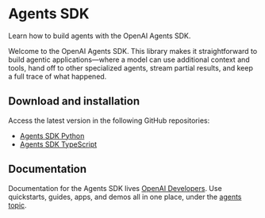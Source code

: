 # Agents SDK

Learn how to build agents with the OpenAI Agents SDK.

Welcome to the OpenAI Agents SDK. This library makes it straightforward to build agentic applications—where a model can use additional context and tools, hand off to other specialized agents, stream partial results, and keep a full trace of what happened.

## Download and installation

Access the latest version in the following GitHub repositories:

*   [Agents SDK Python](https://github.com/openai/openai-agents-python)
*   [Agents SDK TypeScript](https://openai.github.io/openai-agents-js)

## Documentation

Documentation for the Agents SDK lives [OpenAI Developers](https://developers.openai.com). Use quickstarts, guides, apps, and demos all in one place, under the [agents topic](https://developers.openai.com).
